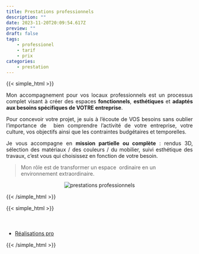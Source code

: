 ```yaml
---
title: Prestations professionnels
description: ""
date: 2023-11-20T20:09:54.617Z
preview: ""
draft: false
tags:
    - professionel
    - tarif
    - prix
categories:
    - prestation
---
```


{{< simple_html >}}
<div>
<p align="justify">Mon accompagnement pour vos locaux professionnels est un processus complet visant à créer des espaces <span
    style="font-weight: bold;">fonctionnels</span>, <span style="font-weight: bold;">esthétiques</span> et <span
    style="font-weight: bold;">adaptés aux besoins spécifiques de VOTRE entreprise</span>.</p>
<p align="justify">Pour concevoir votre projet, je suis à l’écoute de VOS besoins sans oublier l’importance de&nbsp; bien comprendre
  l’activité de votre entreprise, votre culture, vos objectifs ainsi que les contraintes budgétaires et temporelles.</p>
<p align="justify">Je vous accompagne en <span style="font-weight: bold;">mission partielle ou complète</span> : rendus 3D, sélection
  des matériaux / des couleurs / du mobilier, suivi esthétique des travaux, c’est vous qui choisissez en fonction de votre besoin.</p>
</div>

<blockquote>
<p style="text-align: left;">Mon rôle est de transformer un espace&nbsp; ordinaire en un environnement extraordinaire.</p>
</blockquote>

<div style="text-align: center;">
  <img src="/images/prestations_professionnelles.jpg" alt="prestations professionnels" style="max-width: 70%; height: auto;">
</div>


{{< /simple_html >}}

{{< simple_html >}}
 <ul class="actions special" style="margin-top: 10%;">
     <li><a href="/realisations-professionnels" class="button primary">Réalisations pro</a></li>
 </ul>
{{< /simple_html >}}

